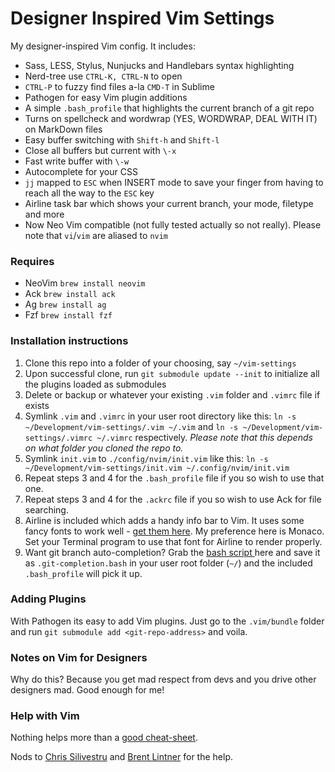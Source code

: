 # Designer Inspired Vim Settings

My designer-inspired Vim config. It includes:

- Sass, LESS, Stylus, Nunjucks and Handlebars syntax highlighting
- Nerd-tree use `CTRL-K, CTRL-N` to open
- `CTRL-P` to fuzzy find files a-la `CMD-T` in Sublime
- Pathogen for easy Vim plugin additions
- A simple `.bash_profile` that highlights the current branch of a git repo
- Turns on spellcheck and wordwrap (YES, WORDWRAP, DEAL WITH IT) on MarkDown files
- Easy buffer switching with `Shift-h` and `Shift-l`
- Close all buffers but current with `\-x`
- Fast write buffer with `\-w`
- Autocomplete for your CSS
- `jj` mapped to `ESC` when INSERT mode to save your finger from having to reach all the way to the `ESC` key
- Airline task bar which shows your current branch, your mode, filetype and more
- Now Neo Vim compatible (not fully tested actually so not really). Please note
  that `vi`/`vim` are aliased to `nvim`

### Requires

- NeoVim `brew install neovim`
- Ack `brew install ack`
- Ag `brew install ag`
- Fzf `brew install fzf`

### Installation instructions

1. Clone this repo into a folder of your choosing, say `~/vim-settings`
2. Upon successful clone, run `git submodule update --init` to initialize all the plugins loaded as submodules
3. Delete or backup or whatever your existing `.vim` folder and `.vimrc` file if exists
4. Symlink `.vim` and `.vimrc` in your user root directory like this: `ln -s ~/Development/vim-settings/.vim ~/.vim` and `ln -s ~/Development/vim-settings/.vimrc ~/.vimrc` respectively. *Please note that this depends on what folder you cloned the repo to.*
4. Symlink `init.vim` to `./config/nvim/init.vim` like this: `ln -s
   ~/Development/vim-settings/init.vim ~/.config/nvim/init.vim`
5. Repeat steps 3 and 4 for the `.bash_profile` file if you so wish to use that one.
6. Repeat steps 3 and 4 for the `.ackrc` file if you so wish to use Ack for file
   searching.
7. Airline is included which adds a handy info bar to Vim. It uses some fancy fonts to work well - [get them here](https://github.com/supermarin/powerline-fonts). My preference here is Monaco. Set your Terminal program to use that font for Airline to render properly.
8. Want git branch auto-completion? Grab the [bash script ](https://github.com/git/git/blob/master/contrib/completion/git-completion.bash) here and save it as `.git-completion.bash` in your user root folder (`~/`) and the included `.bash_profile` will pick it up.

### Adding Plugins
With Pathogen its easy to add Vim plugins. Just go to the `.vim/bundle` folder and run `git submodule add <git-repo-address>` and voila.

### Notes on Vim for Designers
Why do this? Because you get mad respect from devs and you drive other designers mad. Good enough for me!

### Help with Vim
Nothing helps more than a [good cheat-sheet](http://vim.rtorr.com/).

Nods to [Chris Silivestru](https://github.com/CSilivestru) and [Brent Lintner](https://github.com/brentlintner) for the help. 
